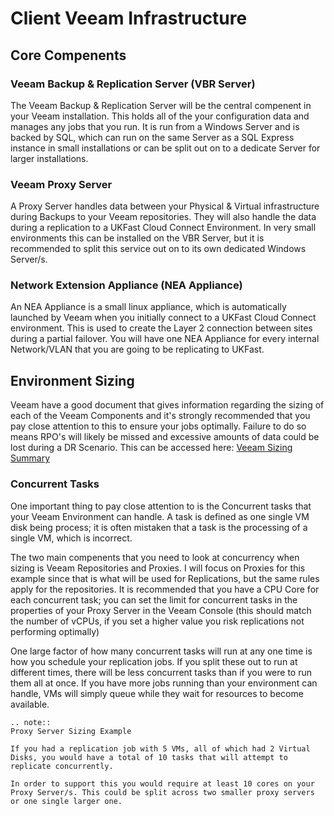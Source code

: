 # Client Veeam Infrastructure

## Core Compenents

### Veeam Backup & Replication Server (VBR Server)

The Veeam Backup & Replication Server will be the central compenent in your Veeam installation. This holds all of the your configuration data and manages any jobs that you run. It is run from a Windows Server and is backed by SQL, which can run on the same Server as a SQL Express instance in small installations or can be split out on to a dedicate Server for larger installations. 


### Veeam Proxy Server 

A Proxy Server handles data between your Physical & Virtual infrastructure during Backups to your Veeam repositories. They will also handle the data during a replication to a UKFast Cloud Connect Environment. In very small environments this can be installed on the VBR Server, but it is recommended to split this service out on to its own dedicated Windows Server/s.


### Network Extension Appliance (NEA Appliance)

An NEA Appliance is a small linux appliance, which is automatically launched by Veeam when you initially connect to a UKFast Cloud Connect environment. This is used to create the Layer 2 connection between sites during a partial failover. You will have one NEA Appliance for every internal Network/VLAN that you are going to be replicating to UKFast.


## Environment Sizing 

Veeam have a good document that gives information regarding the sizing of each of the Veeam Components and it's strongly recommended that you pay close attention to this to ensure your jobs optimally. Failure to do so means RPO's will likely be missed and excessive amounts of data could be lost during a DR Scenario. This can be accessed here: [Veeam Sizing Summary](https://www.veeambp.com/appendix_a_sizing)


### Concurrent Tasks

One important thing to pay close attention to is the Concurrent tasks that your Veeam Environment can handle. A task is defined as one single VM disk being process; it is often mistaken that a task is the processing of a single VM, which is incorrect.  

The two main compenents that you need to look at concurrency when sizing is Veeam Repositories and Proxies. I will focus on Proxies for this example since that is what will be used for Replications, but the same rules apply for the repositories. It is recommended that you have a CPU Core for each concurrent task; you can set the limit for concurrent tasks in the properties of your Proxy Server in the Veeam Console (this should match the number of vCPUs, if you set a higher value you risk replications not performing optimally)

One large factor of how many concurrent tasks will run at any one time is how you schedule your replication jobs. If you split these out to run at different times, there will be less concurrent tasks than if you were to run them all at once. If you have more jobs running than your environment can handle, VMs will simply queue while they wait for resources to become available.

```eval_rst
.. note::
Proxy Server Sizing Example

If you had a replication job with 5 VMs, all of which had 2 Virtual Disks, you would have a total of 10 tasks that will attempt to replicate concurrently.

In order to support this you would require at least 10 cores on your Proxy Server/s. This could be split across two smaller proxy servers or one single larger one.
```